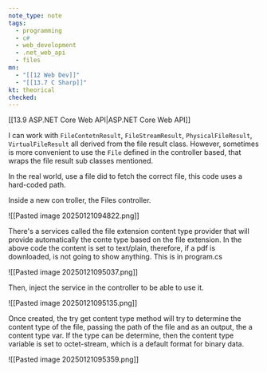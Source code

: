 ```yaml
---
note_type: note
tags:
  - programming
  - c#
  - web_development
  - .net_web_api
  - files
mn:
  - "[[12 Web Dev]]"
  - "[[13.7 C Sharp]]"
kt: theorical
checked:
---
```

[[13.9 ASP.NET Core Web API|ASP.NET Core Web API]]

I can work with `FileContetnResult`, `FileStreamResult`, `PhysicalFileResult`, `VirtualFileResult` all derived from the file result class. However, sometimes is more convenient to use the `File` defined in the controller based, that wraps the file result sub classes mentioned. 

In the real world, use a file did to fetch the correct file, this code uses a hard-coded path.

Inside a new con troller, the Files controller.

![[Pasted image 20250121094822.png]]

There's a services called the file extension content type provider that will provide automatically the conte type based on the file extension. In the above code the content is set to text/plain, therefore, if a pdf is downloaded, is not going to show anything. This is in program.cs 

![[Pasted image 20250121095037.png]]

Then, inject the service in the controller to be able to use it.

![[Pasted image 20250121095135.png]]

Once created, the try get content type method will try to determine the content type of the file, passing the path of the file and as an output, the a content type var. If the type can be determine, then the content type variable is set to octet-stream, which is a default format for binary data.

![[Pasted image 20250121095359.png]]